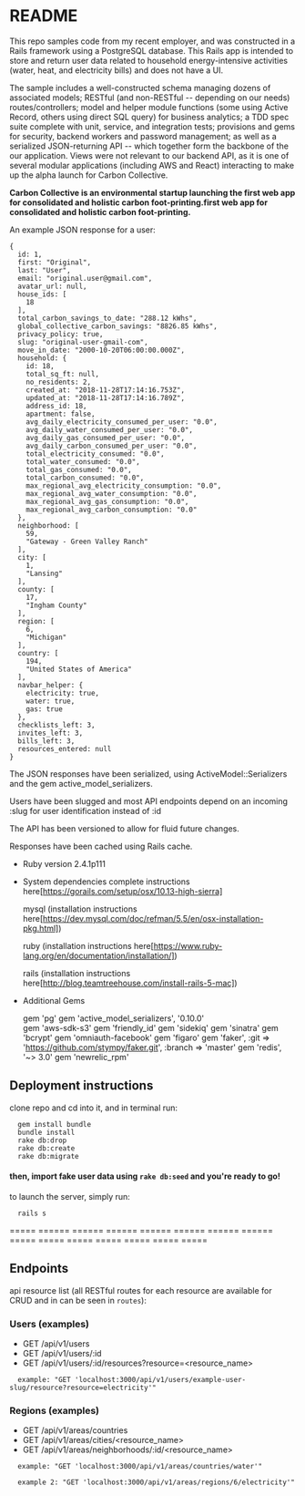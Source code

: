 # README

This repo samples code from my recent employer, and was constructed in a Rails framework using a PostgreSQL database. This Rails app is intended to store and return user data related to household energy-intensive activities (water, heat, and electricity bills) and does not have a UI.

The sample includes a well-constructed schema managing dozens of associated models; RESTful (and non-RESTful -- depending on our needs) routes/controllers; model and helper module functions (some using Active Record, others using direct SQL query) for business analytics; a TDD spec suite complete with unit, service, and integration tests; provisions and gems for security, backend workers and password management; as well as a serialized JSON-returning API -- which together form the backbone of the our application. Views were not relevant to our backend API, as it is one of several modular applications (including AWS and React) interacting to make up the alpha launch for Carbon Collective.

<b>Carbon Collective is an environmental startup launching the first web app for consolidated and holistic carbon foot-printing.first web app for consolidated and holistic carbon foot-printing.</b>

An example JSON response for a user:

```
{
  id: 1,
  first: "Original",
  last: "User",
  email: "original.user@gmail.com",
  avatar_url: null,
  house_ids: [
    18
  ],
  total_carbon_savings_to_date: "288.12 kWhs",
  global_collective_carbon_savings: "8826.85 kWhs",
  privacy_policy: true,
  slug: "original-user-gmail-com",
  move_in_date: "2000-10-20T06:00:00.000Z",
  household: {
    id: 18,
    total_sq_ft: null,
    no_residents: 2,
    created_at: "2018-11-28T17:14:16.753Z",
    updated_at: "2018-11-28T17:14:16.789Z",
    address_id: 18,
    apartment: false,
    avg_daily_electricity_consumed_per_user: "0.0",
    avg_daily_water_consumed_per_user: "0.0",
    avg_daily_gas_consumed_per_user: "0.0",
    avg_daily_carbon_consumed_per_user: "0.0",
    total_electricity_consumed: "0.0",
    total_water_consumed: "0.0",
    total_gas_consumed: "0.0",
    total_carbon_consumed: "0.0",
    max_regional_avg_electricity_consumption: "0.0",
    max_regional_avg_water_consumption: "0.0",
    max_regional_avg_gas_consumption: "0.0",
    max_regional_avg_carbon_consumption: "0.0"
  },
  neighborhood: [
    59,
    "Gateway - Green Valley Ranch"
  ],
  city: [
    1,
    "Lansing"
  ],
  county: [
    17,
    "Ingham County"
  ],
  region: [
    6,
    "Michigan"
  ],
  country: [
    194,
    "United States of America"
  ],
  navbar_helper: {
    electricity: true,
    water: true,
    gas: true
  },
  checklists_left: 3,
  invites_left: 3,
  bills_left: 3,
  resources_entered: null
}
```

The JSON responses have been serialized, using ActiveModel::Serializers and the gem active_model_serializers.

Users have been slugged and most API endpoints depend on an incoming :slug for user identification instead of :id

The API has been versioned to allow for fluid future changes.

Responses have been cached using Rails cache.

* Ruby version 2.4.1p111

* System dependencies
  complete instructions here[https://gorails.com/setup/osx/10.13-high-sierra]

    mysql (installation instructions here[https://dev.mysql.com/doc/refman/5.5/en/osx-installation-pkg.html])

    ruby (installation instructions here[https://www.ruby-lang.org/en/documentation/installation/])

    rails (installation instructions here[http://blog.teamtreehouse.com/install-rails-5-mac])

* Additional Gems

  gem 'pg'
  gem 'active_model_serializers', '0.10.0'  
  gem 'aws-sdk-s3'
  gem 'friendly_id'
  gem 'sidekiq'
  gem 'sinatra'
  gem 'bcrypt'
  gem 'omniauth-facebook'
  gem 'figaro'
  gem 'faker', :git => 'https://github.com/stympy/faker.git', :branch => 'master'
  gem 'redis', '~> 3.0'
  gem 'newrelic_rpm'


## Deployment instructions

  clone repo and cd into it, and in terminal run:
  ```shell
    gem install bundle
    bundle install
    rake db:drop
    rake db:create
    rake db:migrate
  ```

#### then, import fake user data using `rake db:seed` and you're ready to go!

  to launch the server, simply run:
  ```shell
    rails s
  ```


===== ====== ====== ====== ====== ====== ====== ====== ===== ===== ===== ===== ===== ===== =====

## Endpoints

api resource list (all RESTful routes for each resource are available for CRUD and in can be seen in `routes`):

### Users (examples)
  * GET /api/v1/users
  * GET /api/v1/users/:id
  * GET /api/v1/users/:id/resources?resource=<resource_name>

  ```shell
    example: "GET 'localhost:3000/api/v1/users/example-user-slug/resource?resource=electricity'"
  ```

### Regions (examples)
  * GET /api/v1/areas/countries
  * GET /api/v1/areas/cities/<resource_name>
  * GET /api/v1/areas/neighborhoods/:id/<resource_name>

  ```shell
    example: "GET 'localhost:3000/api/v1/areas/countries/water'"
  ```
  ```shell
    example 2: "GET 'localhost:3000/api/v1/areas/regions/6/electricity'"
  ```
